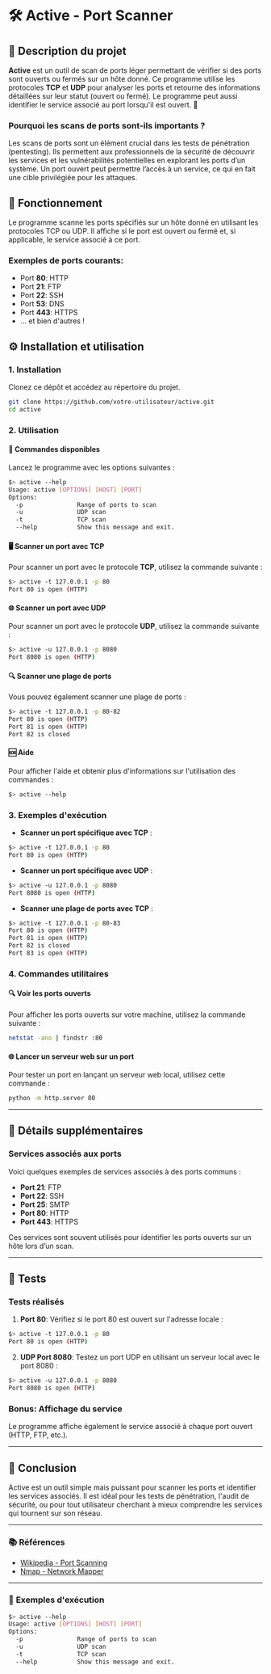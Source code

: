 # 🛠️ **Active** - Port Scanner

## 📖 **Description du projet**

**Active** est un outil de scan de ports léger permettant de vérifier si des ports sont ouverts ou fermés sur un hôte donné. Ce programme utilise les protocoles **TCP** et **UDP** pour analyser les ports et retourne des informations détaillées sur leur statut (ouvert ou fermé). Le programme peut aussi identifier le service associé au port lorsqu'il est ouvert. 🧐

### **Pourquoi les scans de ports sont-ils importants ?**
Les scans de ports sont un élément crucial dans les tests de pénétration (pentesting). Ils permettent aux professionnels de la sécurité de découvrir les services et les vulnérabilités potentielles en explorant les ports d’un système. Un port ouvert peut permettre l’accès à un service, ce qui en fait une cible privilégiée pour les attaques.

## 🚀 **Fonctionnement**

Le programme scanne les ports spécifiés sur un hôte donné en utilisant les protocoles TCP ou UDP. Il affiche si le port est ouvert ou fermé et, si applicable, le service associé à ce port.

### **Exemples de ports courants**:
- Port **80**: HTTP
- Port **21**: FTP
- Port **22**: SSH
- Port **53**: DNS
- Port **443**: HTTPS
- ... et bien d'autres !

## ⚙️ **Installation et utilisation**

### 1. **Installation**

Clonez ce dépôt et accédez au répertoire du projet.

```bash
git clone https://github.com/votre-utilisateur/active.git
cd active
```

### 2. **Utilisation**

#### 📜 **Commandes disponibles**

Lancez le programme avec les options suivantes :

```bash
$> active --help
Usage: active [OPTIONS] [HOST] [PORT]
Options:
  -p               Range of ports to scan
  -u               UDP scan
  -t               TCP scan
  --help           Show this message and exit.
```

#### 🖥️ **Scanner un port avec TCP**

Pour scanner un port avec le protocole **TCP**, utilisez la commande suivante :

```bash
$> active -t 127.0.0.1 -p 80
Port 80 is open (HTTP)
```

#### 🌐 **Scanner un port avec UDP**

Pour scanner un port avec le protocole **UDP**, utilisez la commande suivante :

```bash
$> active -u 127.0.0.1 -p 8080
Port 8080 is open (HTTP)
```

#### 🔍 **Scanner une plage de ports**

Vous pouvez également scanner une plage de ports :

```bash
$> active -t 127.0.0.1 -p 80-82
Port 80 is open (HTTP)
Port 81 is open (HTTP)
Port 82 is closed
```

#### 🆘 **Aide**

Pour afficher l'aide et obtenir plus d'informations sur l'utilisation des commandes :

```bash
$> active --help
```

### 3. **Exemples d'exécution**

- **Scanner un port spécifique avec TCP** :

```bash
$> active -t 127.0.0.1 -p 80
Port 80 is open (HTTP)
```

- **Scanner un port spécifique avec UDP** :

```bash
$> active -u 127.0.0.1 -p 8080
Port 8080 is open (HTTP)
```

- **Scanner une plage de ports avec TCP** :

```bash
$> active -t 127.0.0.1 -p 80-83
Port 80 is open (HTTP)
Port 81 is open (HTTP)
Port 82 is closed
Port 83 is open (HTTP)
```

### 4. **Commandes utilitaires**

#### 🔍 **Voir les ports ouverts**
Pour afficher les ports ouverts sur votre machine, utilisez la commande suivante :

```bash
netstat -ano | findstr :80
```

#### 🌐 **Lancer un serveur web sur un port**
Pour tester un port en lançant un serveur web local, utilisez cette commande :

```bash
python -m http.server 80
```

---

## 📝 **Détails supplémentaires**

### **Services associés aux ports**
Voici quelques exemples de services associés à des ports communs :

- **Port 21**: FTP
- **Port 22**: SSH
- **Port 25**: SMTP
- **Port 80**: HTTP
- **Port 443**: HTTPS

Ces services sont souvent utilisés pour identifier les ports ouverts sur un hôte lors d’un scan.

---

## 🧪 **Tests**

### **Tests réalisés**

1. **Port 80**: Vérifiez si le port 80 est ouvert sur l'adresse locale :

```bash
$> active -t 127.0.0.1 -p 80
Port 80 is open (HTTP)
```

2. **UDP Port 8080**: Testez un port UDP en utilisant un serveur local avec le port 8080 :

```bash
$> active -u 127.0.0.1 -p 8080
Port 8080 is open (HTTP)
```

### **Bonus**: Affichage du service

Le programme affiche également le service associé à chaque port ouvert (HTTP, FTP, etc.).

---

## 🏁 **Conclusion**

Active est un outil simple mais puissant pour scanner les ports et identifier les services associés. Il est idéal pour les tests de pénétration, l'audit de sécurité, ou pour tout utilisateur cherchant à mieux comprendre les services qui tournent sur son réseau.

---

### 📚 **Références**
- [Wikipedia - Port Scanning](https://en.wikipedia.org/wiki/Port_scanning)
- [Nmap - Network Mapper](https://nmap.org/)

---

### 📄 **Exemples d'exécution**

```bash
$> active --help
Usage: active [OPTIONS] [HOST] [PORT]
Options:
  -p               Range of ports to scan
  -u               UDP scan
  -t               TCP scan
  --help           Show this message and exit.
```

